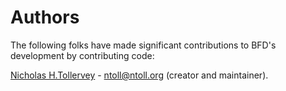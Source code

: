 # Authors

The following folks have made significant contributions to BFD's development by
contributing code:

[Nicholas H.Tollervey](https://ntoll.org/) - ntoll@ntoll.org (creator and
maintainer).
